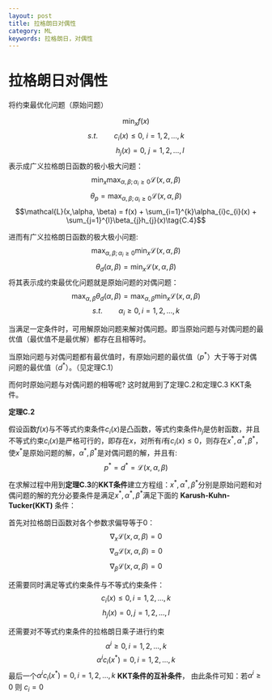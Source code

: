 ```yaml
---
layout: post
title: 拉格朗日对偶性
category: ML
keywords: 拉格朗日，对偶性
---
```


# 拉格朗日对偶性
将约束最优化问题（原始问题）

$$\min_{x} f(x)\tag{C.1}$$
$$s.t. \qquad c_i(x) \le 0, \ i=1,2,...,k\tag{C.2}$$
$$ \qquad \ \ \ \ \ \ h_j(x) = 0, \ j=1,2,...,l \tag{C.3}$$
表示成广义拉格朗日函数的极小极大问题：
$$\min_{x}\max_{\alpha, \beta; \alpha_{i}\ge0} \mathcal{L}(x,\alpha, \beta) \tag{C.6}$$
$$\theta_{p} = \max_{\alpha, \beta; \alpha_{i}\ge0}\mathcal{L}(x,\alpha, \beta) \tag{C.5}$$
$$\mathcal{L}(x,\alpha, \beta) = f(x) + \sum_{i=1}^{k}\alpha_{i}c_{i}(x) + \sum_{j=1}^{l}\beta_{j}h_{j}(x)\tag{C.4}$$

进而有广义拉格朗日函数的极大极小问题:
$$\max_{\alpha, \beta; \alpha_{i}\ge0}\min_{x} \mathcal{L}(x,\alpha, \beta) \tag{C.8}$$
$$\theta_{d}(\alpha,\beta) = \min_{x}\mathcal{L}(x,\alpha, \beta) \tag{C.7}$$
将其表示成约束最优化问题就是原始问题的对偶问题：
$$\max_{\alpha,\beta}\theta_{d}(\alpha,\beta)=\max_{\alpha, \beta}\min_{x} \mathcal{L}(x,\alpha, \beta) \tag{C.9}$$
$$s.t. \qquad \alpha_{i}\ge 0, i=1,2,...,k$$

当满足一定条件时，可用解原始问题来解对偶问题。即当原始问题与对偶问题的最优值（最优值不是最优解）都存在且相等时。

当原始问题与对偶问题都有最优值时，有原始问题的最优值（$p^{*}$）大于等于对偶问题的最优值（$d^*$）。（见定理C.1）

而何时原始问题与对偶问题的相等呢? 这时就用到了定理C.2和定理C.3 KKT条件。

**定理C.2**

假设函数$f(x)$与不等式约束条件$c_{i}(x)$是凸函数，等式约束条件$h_{j}$是仿射函数，并且不等式约束$c_{i}(x)$是严格可行的，即存在$x$，对所有$i$有$c_{i}(x)\le0$，则存在$x^{*}, \alpha^{*}, \beta^{*}$，使$x^{*}$是原始问题的解，$\alpha^{*}, \beta^{*}$是对偶问题的解，并且有:
$$p^{*}=d^{*}=\mathcal{L}(x,\alpha,\beta)\tag{C.10}$$

在求解过程中用到**定理C.3**的**KKT条件**建立方程组：$x^{*}, \alpha^{*}, \beta^{*}$分别是原始问题和对偶问题的解的充分必要条件是满足$x^{*}, \alpha^{*}, \beta^{*}$满足下面的 **Karush-Kuhn-Tucker(KKT)** 条件：

首先对拉格朗日函数对各个参数求偏导等于0：
$$\nabla_{x}\mathcal{L}(x,\alpha,\beta)=0$$
$$\nabla_{\alpha}\mathcal{L}(x,\alpha,\beta)=0$$
$$\nabla_{\beta}\mathcal{L}(x,\alpha,\beta)=0$$

还需要同时满足等式约束条件与不等式约束条件：
$$c_i(x) \le 0, i=1,2,...,k$$
$$h_j(x) = 0, j=1,2,...,l$$

还需要对不等式约束条件的拉格朗日乘子进行约束
$$\alpha^{i} \ge 0, i=1,2,...,k$$
$$\alpha^{i}c_{i}(x^{*})=0, i=1,2,...,k$$ 
最后一个$\alpha^{i}c_{i}(x^{*})=0, i=1,2,...,k$ **KKT条件的互补条件**， 由此条件可知：若$\alpha^{i}\ge 0$ 则 $c_{i}=0$
